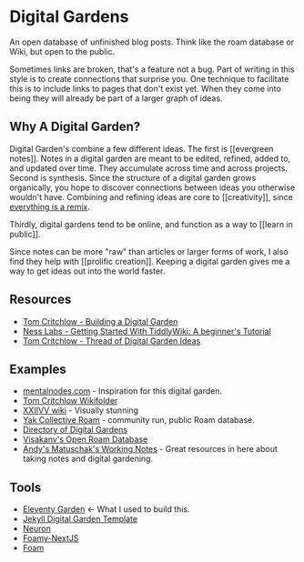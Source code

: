 # Digital Gardens 

An open database of unfinished blog posts. Think like the roam database or Wiki, but open to the public. 

Sometimes links are broken, that's a feature not a bug. Part of writing in this style is to create connections that surprise you. One technique to facilitate this is to include links to pages that don't exist yet. When they come into being they will already be part of a larger graph of ideas. 

## Why A Digital Garden? 

Digital Garden's combine a few different ideas. The first is [[evergreen notes]]. Notes in a digital garden are meant to be edited, refined, added to, and updated over time. They accumulate across time and across projects. Second is synthesis. Since the structure of a digital garden grows organically, you hope to discover connections between ideas you otherwise wouldn't have. Combining and refining ideas are core to [[creativity]], since [everything is a remix](https://www.youtube.com/watch?v=nJPERZDfyWc&ab_channel=KirbyFerguson). 

Thirdly, digital gardens tend to be online, and function as a way to [[learn in public]]. 

Since notes can be more "raw" than articles or larger forms of work, I also find they help with [[prolific creation]]. Keeping a digital garden gives me a way to get ideas out into the world faster. 

## Resources

* [Tom Critchlow - Building a Digital Garden](https://tomcritchlow.com/2019/02/17/building-digital-garden/)
* [Ness Labs - Getting Started With TiddlyWiki: A beginner's Tutorial](https://nesslabs.com/tiddlywiki-beginner-tutorial)
* [Tom Critchlow - Thread of Digital Garden Ideas](https://twitter.com/tomcritchlow/status/1083823277712248832)

## Examples

* [mentalnodes.com](https://mentalnodes.com) - Inspiration for this digital garden.
* [Tom Critchlow Wikifolder](https://tomcritchlow.com/wiki/)
* [XXIIVV wiki](https://wiki.xxiivv.com/) - Visually stunning
* [Yak Collective Roam](https://roamresearch.com/#/app/ArtOfGig/page/s6nvla0u4) - community run, public Roam database.
* [Directory of Digital Gardens](https://github.com/maggieappleton/digital-gardeners#digital-garden-directory)
* [Visakanv's Open Roam Database](https://roamresearch.com/#/app/visakanv-public/page/45EU_k-rI)
* [Andy's Matuschak's Working Notes](https://notes.andymatuschak.org/) - Great resources in here about taking notes and digital gardening.

## Tools

- [Eleventy Garden](https://github.com/binyamin/eleventy-garden) <- What I used to build this.
- [Jekyll Digital Garden Template](https://digital-garden-jekyll-template.netlify.app/)
- [Neuron](https://neuron.zettel.page/)
- [Foamy-NextJS](https://github.com/yenly/foamy-nextjs)
- [Foam](https://foambubble.github.io/foam/#how-do-i-use-foam)


